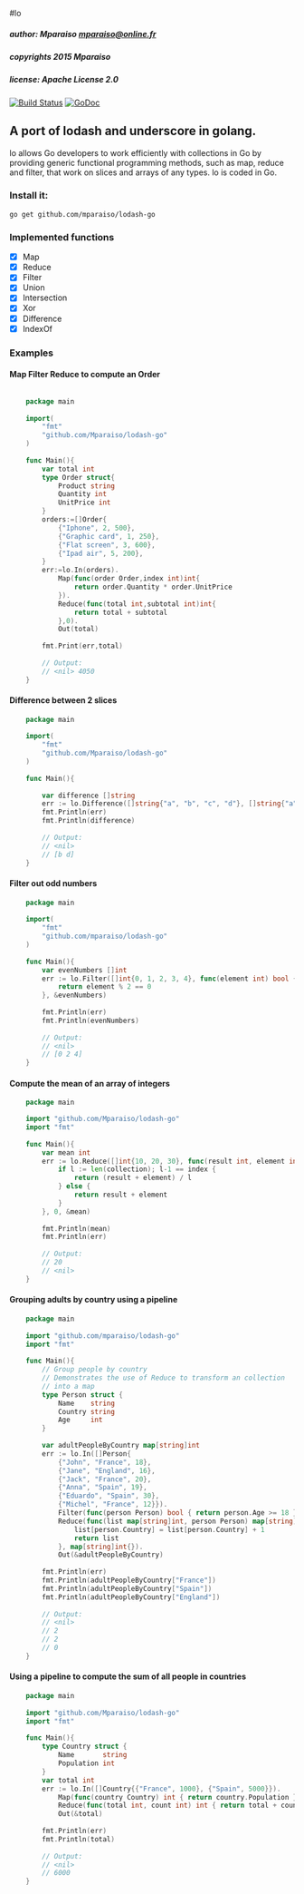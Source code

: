 #lo

##### author: Mparaiso <mparaiso@online.fr>

##### copyrights 2015 Mparaiso

##### license: Apache License 2.0

[![Build Status](https://travis-ci.org/Mparaiso/lodash-go.svg?branch=master)](https://travis-ci.org/Mparaiso/lodash-go)
[![GoDoc](https://godoc.org/github.com/Mparaiso/lodash-go?status.svg)](https://godoc.org/github.com/Mparaiso/lodash-go)
## A port of lodash and underscore in golang.

lo allows Go developers to work efficiently with collections in Go 
by providing generic functional programming methods,
such as map, reduce and filter, that work on slices and arrays of any types. 
lo is coded in Go.


### Install it:

	go get github.com/mparaiso/lodash-go


### Implemented functions 

- [x] Map
- [x] Reduce
- [x] Filter
- [x] Union
- [x] Intersection
- [x] Xor
- [x] Difference
- [x] IndexOf
	
### Examples

#### Map Filter Reduce to compute an Order

```go

	package main
	
	import(
		"fmt"
		"github.com/Mparaiso/lodash-go"
	)
	
	func Main(){
		var total int
		type Order struct{
			Product string
			Quantity int
			UnitPrice int
		}
		orders:=[]Order{
			{"Iphone", 2, 500}, 
			{"Graphic card", 1, 250}, 
			{"Flat screen", 3, 600}, 
			{"Ipad air", 5, 200},
		}
		err:=lo.In(orders).
			Map(func(order Order,index int)int{
				return order.Quantity * order.UnitPrice
			}).
			Reduce(func(total int,subtotal int)int{
				return total + subtotal
			},0).
			Out(total)
			
		fmt.Print(err,total)
		
		// Output:
		// <nil> 4050
	}
```

#### Difference between 2 slices
	
```go
	package main
	
	import(
		"fmt"
		"github.com/Mparaiso/lodash-go"
	)
	
	func Main(){
	
		var difference []string
		err := lo.Difference([]string{"a", "b", "c", "d"}, []string{"a", "c", "x"}, &difference)
		fmt.Println(err)
		fmt.Println(difference)
		
		// Output:
		// <nil>
		// [b d]
	}
```	
#### Filter out odd numbers

```go
	package main
	
	import(
		"fmt"
		"github.com/mparaiso/lodash-go"
	)
	
	func Main(){
		var evenNumbers []int
		err := lo.Filter([]int{0, 1, 2, 3, 4}, func(element int) bool {
			return element % 2 == 0
		}, &evenNumbers)
		
		fmt.Println(err)
		fmt.Println(evenNumbers)
		
		// Output:
		// <nil>
		// [0 2 4]
	}

```
#### Compute the mean of an array of integers
	
```go
	package main

	import "github.com/Mparaiso/lodash-go"
	import "fmt"
		
	func Main(){
		var mean int
		err := lo.Reduce([]int{10, 20, 30}, func(result int, element int, index int, collection []int) int {
			if l := len(collection); l-1 == index {
				return (result + element) / l
			} else {
		        return result + element
			}
		}, 0, &mean)
		
		fmt.Println(mean)
		fmt.Println(err)
		
		// Output:
		// 20
		// <nil>
	}
```
		
#### Grouping adults by country using a pipeline

```go
	package main
	
	import "github.com/mparaiso/lodash-go" 
	import "fmt"
	
	func Main(){
		// Group people by country
		// Demonstrates the use of Reduce to transform an collection
		// into a map
		type Person struct {
	   		Name    string
			Country string
			Age     int
	   	}
				
	    var adultPeopleByCountry map[string]int
		err := lo.In([]Person{
			{"John", "France", 18},
			{"Jane", "England", 16},
			{"Jack", "France", 20},
			{"Anna", "Spain", 19},
			{"Eduardo", "Spain", 30},
			{"Michel", "France", 12}}).
			Filter(func(person Person) bool { return person.Age >= 18 }).
			Reduce(func(list map[string]int, person Person) map[string]int {
				list[person.Country] = list[person.Country] + 1
				return list
			}, map[string]int{}).
			Out(&adultPeopleByCountry)
		
		fmt.Println(err)
		fmt.Println(adultPeopleByCountry["France"])
		fmt.Println(adultPeopleByCountry["Spain"])
		fmt.Println(adultPeopleByCountry["England"])
		
		// Output:
		// <nil>
		// 2
		// 2
		// 0
	}
```

#### Using a pipeline to compute the sum of all people in countries

```go
	package main
	
	import "github.com/Mparaiso/lodash-go"
	import "fmt"
	
	func Main(){
		type Country struct {
			Name       string
		    Population int
		}
		var total int
		err := lo.In([]Country{{"France", 1000}, {"Spain", 5000}}).
			Map(func(country Country) int { return country.Population }).
			Reduce(func(total int, count int) int { return total + count }, 0).
			Out(&total)
		
		fmt.Println(err)
		fmt.Println(total)
		
		// Output:
		// <nil>
		// 6000
	}
```

